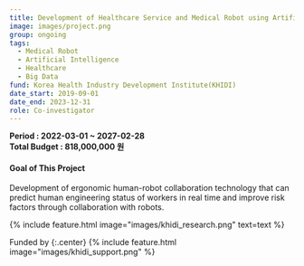 ```yaml
---
title: Development of Healthcare Service and Medical Robot using Artificial Intelligence
image: images/project.png 
group: ongoing  
tags: 
  - Medical Robot
  - Artificial Intelligence
  - Healthcare
  - Big Data
fund: Korea Health Industry Development Institute(KHIDI)  
date_start: 2019-09-01 
date_end: 2023-12-31
role: Co-investigator
---
```


**<i class="fas fa-sync"></i> Period : 2022-03-01 ~ 2027-02-28**   
**<i class="fas fa-won-sign"></i> Total Budget : 818,000,000 원**   


#### <i class="fas fa-edit"></i>  **Goal of This Project**
Development of ergonomic human-robot collaboration technology that can predict human engineering status of workers in real time and improve risk factors through collaboration with robots. 


{%
  include feature.html
  image="images/khidi_research.png"
  text=text
%}

Funded by 
{:.center}
{%
  include feature.html
  image="images/khidi_support.png"
%}
